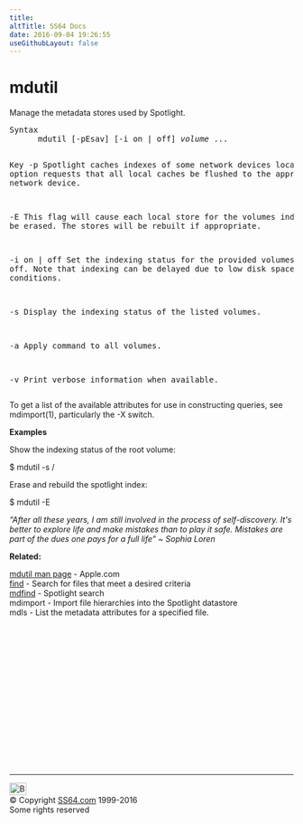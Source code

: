 ```yaml
---
title:
altTitle: SS64 Docs
date: 2016-09-04 19:26:55
useGithubLayout: false
---
```

<!-- #BeginLibraryItem "/Library/head_osx.lbi" --><!-- #EndLibraryItem --><h1>mdutil</h1> 
<p>Manage the metadata stores used by Spotlight.</p>
<pre>Syntax
      mdutil [-pEsav] [-i on | off] <i>volume</i> ...

Key
   -p  Spotlight caches indexes of some network devices locally.  This
       option requests that all local caches be flushed to the appropriate
       network device.

   -E  This flag will cause each local store for the volumes indicated to be
       erased. The stores will be rebuilt if appropriate.

   -i on | off
       Set the indexing status for the provided volumes to on or off.  Note
       that indexing can  be delayed due to low disk space or other conditions.

   -s  Display the indexing status of the listed volumes.

   -a  Apply command to all volumes.

   -v  Print verbose information when available.</pre>
<p>To get a list of the available attributes for use in constructing queries, see mdimport(1), particularly the -X switch.</p>
<p><b>Examples</b></p>
<p>Show the indexing status of the root volume:</p>
<p class="code"> $ mdutil -s /</p>
<p>Erase and rebuild the spotlight index: </p>
<p class="code"> $ mdutil -E</p>
<p class="quote"><i>“After all these years, I am still involved in the process of self-discovery. It's better to explore life and make mistakes than to play it safe. Mistakes are part of the dues one pays for a full life” ~ Sophia Loren</i></p>
<p><b>Related:</b></p>
<p><a href="https://developer.apple.com/legacy/library/documentation/Darwin/Reference/ManPages/man1/mdutil.1.html">mdutil man page</a> - Apple.com<br>
<a href="find.html">find</a> - Search for files that meet a desired criteria<br>
<a href="mdfind.html">mdfind</a> - Spotlight search<br>
mdimport - Import file hierarchies into the Spotlight datastore<br>
mdls - List the metadata attributes for a specified file.</p><!-- #BeginLibraryItem "/Library/foot_osx.lbi" --><p>
<!-- OSX300 -->
<ins class="adsbygoogle" style="display:inline-block;width:300px;height:250px" data-ad-client="ca-pub-6140977852749469" data-ad-slot="1823340303"></ins>
<script>
(adsbygoogle = window.adsbygoogle || []).push({});
</script></p>
<hr>
<div id="bl" class="footer"><a href="mdutil.html#"><img src="../images/top.png" width="30" height="22" alt="Back to the Top"></a></div>
<div id="br" class="footer, tagline">© Copyright <a href="../index.html">SS64.com</a> 1999-2016<br>
Some rights reserved</div><!-- #EndLibraryItem -->
